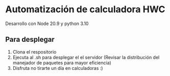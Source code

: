 # Automatización de calculadora HWC

Desarrollo con Node 20.9 y python 3.10

## Para desplegar
1. Clona el respositorio
2. Ejecuta al .sh para desplegar el el servidor (Revisar la distribución del manejador de paquetes para mayor eficiencia)
3. Disfruta no tirarte un día en calculadoras :)